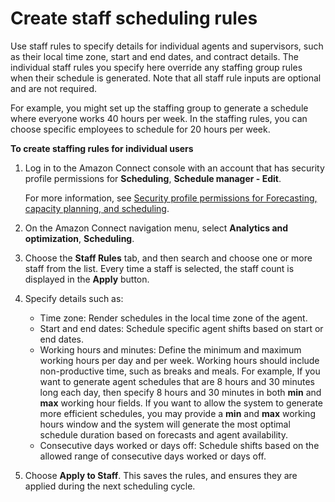 # Create staff scheduling rules<a name="scheduling-create-staff-rules"></a>

Use staff rules to specify details for individual agents and supervisors, such as their local time zone, start and end dates, and contract details\. The individual staff rules you specify here override any staffing group rules when their schedule is generated\. Note that all staff rule inputs are optional and are not required\.

For example, you might set up the staffing group to generate a schedule where everyone works 40 hours per week\. In the staffing rules, you can choose specific employees to schedule for 20 hours per week\.

**To create staffing rules for individual users**

1. Log in to the Amazon Connect console with an account that has security profile permissions for **Scheduling**, **Schedule manager \- Edit**\. 

   For more information, see [Security profile permissions for Forecasting, capacity planning, and scheduling](required-optimization-permissions.md)\. 

1. On the Amazon Connect navigation menu, select **Analytics and optimization**, **Scheduling**\.

1. Choose the **Staff Rules** tab, and then search and choose one or more staff from the list\. Every time a staff is selected, the staff count is displayed in the **Apply** button\.

1. Specify details such as:
   + Time zone: Render schedules in the local time zone of the agent\.
   + Start and end dates: Schedule specific agent shifts based on start or end dates\.
   + Working hours and minutes: Define the minimum and maximum working hours per day and per week\. Working hours should include non\-productive time, such as breaks and meals\. For example, If you want to generate agent schedules that are 8 hours and 30 minutes long each day, then specify 8 hours and 30 minutes in both **min** and **max** working hour fields\. If you want to allow the system to generate more efficient schedules, you may provide a **min** and **max** working hours window and the system will generate the most optimal schedule duration based on forecasts and agent availability\.
   + Consecutive days worked or days off: Schedule shifts based on the allowed range of consecutive days worked or days off\. 

1. Choose **Apply to Staff**\. This saves the rules, and ensures they are applied during the next scheduling cycle\. 